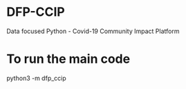 # DFP-CCIP
Data focused Python - Covid-19 Community Impact Platform

# To run the main code
python3 -m dfp_ccip
